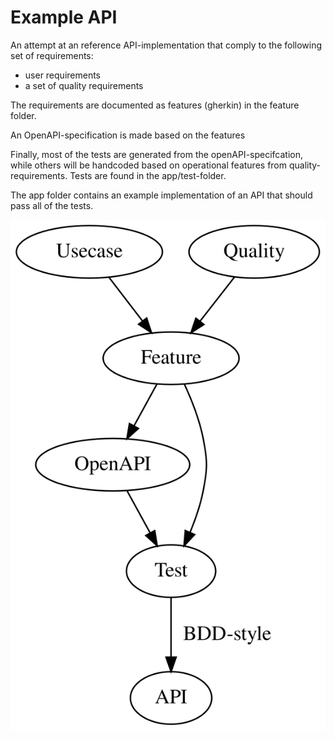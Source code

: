 # Example API
An attempt at an reference API-implementation that comply to the following set of requirements:
- user requirements
- a set of quality requirements

The requirements are documented as features (gherkin) in the feature folder.

An OpenAPI-specification is made based on the features

Finally, most of the tests are generated from the openAPI-specifcation, while others will be handcoded based on operational features from quality-requirements. Tests are found in the app/test-folder.

The app folder contains an example implementation of an API that should pass all of the tests.

![Alt text](./graf.svg)
